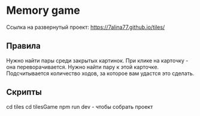 # Memory game

Ссылка на развернутый проект:
https://7alina77.github.io/tiles/

## Правила
Нужно найти пары среди закрытых картинок. При клике на карточку - она переворачивается. Нужно найти пару к этой карточке. Подсчитывается количество ходов, за которое вам удастся это сделать. 

## Скрипты
cd tiles
cd tilesGame
npm run dev - чтобы собрать проект